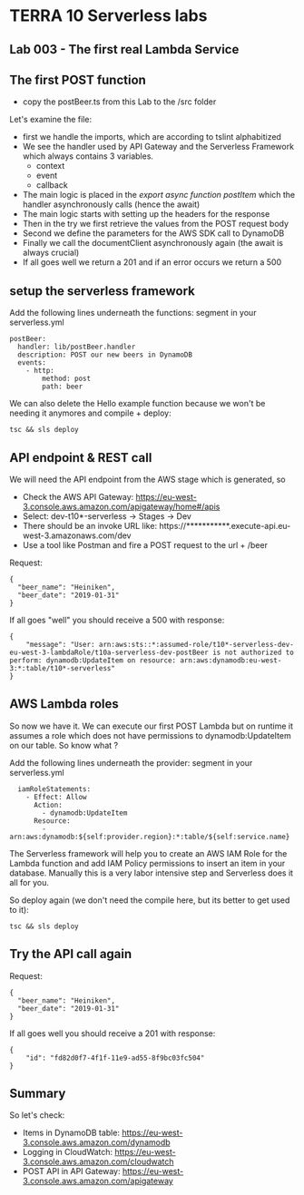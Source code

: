 # TERRA 10 Serverless labs

## Lab 003 - The first real Lambda Service

## The first POST function
* copy the postBeer.ts from this Lab to the /src folder

Let's examine the file:
* first we handle the imports, which are according to tslint alphabitized
* We see the handler used by API Gateway and the Serverless Framework which always contains 3 variables. 
    * context
    * event
    * callback  
* The main logic is placed in the _export async function postItem_ which the handler asynchronously calls (hence the await)
* The main logic starts with setting up the headers for the response
* Then in the try we first retrieve the values from the POST request body
* Second we define the parameters for the AWS SDK call to DynamoDB
* Finally we call the documentClient asynchronously again (the await is always crucial)
* If all goes well we return a 201 and if an error occurs we return a 500

## setup the serverless framework
Add the following lines underneath the functions: segment in your serverless.yml
``` 
postBeer:
  handler: lib/postBeer.handler
  description: POST our new beers in DynamoDB
  events:
    - http:
        method: post
        path: beer
```

We can also delete the Hello example function because we won't be needing it anymores and compile + deploy:
``` 
tsc && sls deploy
```

## API endpoint & REST call
We will need the API endpoint from the AWS stage which is generated, so
* Check the AWS API Gateway: https://eu-west-3.console.aws.amazon.com/apigateway/home#/apis
* Select: dev-t10*-serverless -> Stages -> Dev
* There should be an invoke URL like: https://***********.execute-api.eu-west-3.amazonaws.com/dev
* Use a tool like Postman and fire a POST request to the url + /beer

Request:
``` 
{
  "beer_name": "Heiniken",
  "beer_date": "2019-01-31"
}
```
If all goes "well" you should receive a 500 with response:
``` 
{
    "message": "User: arn:aws:sts::*:assumed-role/t10*-serverless-dev-eu-west-3-lambdaRole/t10a-serverless-dev-postBeer is not authorized to perform: dynamodb:UpdateItem on resource: arn:aws:dynamodb:eu-west-3:*:table/t10*-serverless"
}
```

## AWS Lambda roles
So now we have it. We can execute our first POST Lambda but on runtime it assumes a role which does not have permissions to dynamodb:UpdateItem on our table. So know what ?

Add the following lines underneath the provider: segment in your serverless.yml
``` 
  iamRoleStatements:
    - Effect: Allow
      Action:
        - dynamodb:UpdateItem
      Resource:
        - arn:aws:dynamodb:${self:provider.region}:*:table/${self:service.name}
```

The Serverless framework will help you to create an AWS IAM Role for the Lambda function and add IAM Policy permissions to insert an item in your database. Manually this is a very labor intensive step and Serverless does it all for you.

So deploy again (we don't need the compile here, but its better to get used to it):
``` 
tsc && sls deploy
```

## Try the API call again
Request:
``` 
{
  "beer_name": "Heiniken",
  "beer_date": "2019-01-31"
}
```
If all goes well you should receive a 201 with response:
``` 
{
    "id": "fd82d0f7-4f1f-11e9-ad55-8f9bc03fc504"
}
```

## Summary
So let's check:
* Items in DynamoDB table: https://eu-west-3.console.aws.amazon.com/dynamodb
* Logging in CloudWatch: https://eu-west-3.console.aws.amazon.com/cloudwatch
* POST API in API Gateway: https://eu-west-3.console.aws.amazon.com/apigateway
